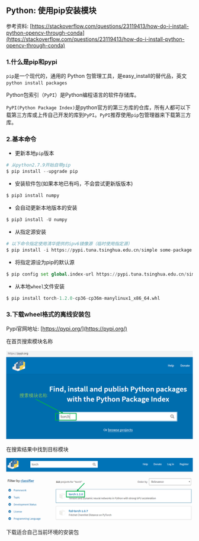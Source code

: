 ## Python: 使用pip安装模块

参考资料: [https://stackoverflow.com/questions/23119413/how-do-i-install-python-opencv-through-conda](https://stackoverflow.com/questions/23119413/how-do-i-install-python-opencv-through-conda)

### 1.什么是pip和pypi

`pip`是一个现代的，通用的 Python 包管理工具，是easy_install的替代品，英文`python install packages`

Python包索引（`PyPI`）是Python编程语言的软件存储库。

`PyPI(Python Package Index)`是python官方的第三方库的仓库，所有人都可以下载第三方库或上传自己开发的库到`PyPI`。`PyPI`推荐使用`pip`包管理器来下载第三方库。

### 2.基本命令

* 更新本地`pip`版本
```python
# 从python2.7.9开始自带pip
$ pip install --upgrade pip
```

* 安装软件包(如果本地已有吗，不会尝试更新版版本)
```python
$ pip3 install numpy
```

* 会自动更新本地版本的安装
```python
$ pip3 install -U numpy
```

* 从指定源安装
```python
# 以下命令指定使用清华提供的ipv6镜像源（临时使用指定源）
$ pip install -i https://pypi.tuna.tsinghua.edu.cn/simple some-package
```

* 将指定源设为pip的默认源
```python
$ pip config set global.index-url https://pypi.tuna.tsinghua.edu.cn/simple
```

* 从本地`wheel`文件安装
```python
$ pip install torch-1.2.0-cp36-cp36m-manylinux1_x86_64.whl
```

### 3.下载wheel格式的离线安装包

Pypi官网地址: [https://pypi.org/](https://pypi.org/)

在首页搜索模块名称

![](/assets/python032_01_1.PNG)

在搜索结果中找到目标模块

![](/assets/python032_02_1.PNG)

下载适合自己当前环境的安装包

